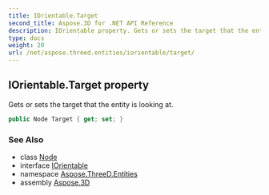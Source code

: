 ```yaml
---
title: IOrientable.Target
second_title: Aspose.3D for .NET API Reference
description: IOrientable property. Gets or sets the target that the entity is looking at
type: docs
weight: 20
url: /net/aspose.threed.entities/iorientable/target/
---
```

## IOrientable.Target property

Gets or sets the target that the entity is looking at.

```csharp
public Node Target { get; set; }
```

### See Also

* class [Node](../../../aspose.threed/node/)
* interface [IOrientable](../)
* namespace [Aspose.ThreeD.Entities](../../iorientable/)
* assembly [Aspose.3D](../../../)


